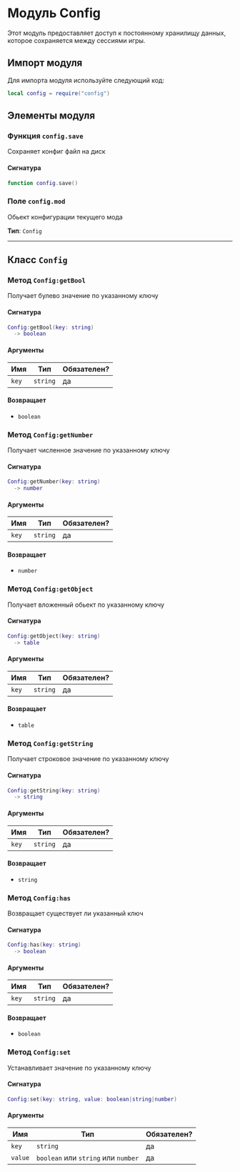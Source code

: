 # Модуль Config

Этот модуль предоставляет доступ к постоянному хранилищу данных, которое сохраняется между сессиями игры.

## Импорт модуля

Для импорта модуля используйте следующий код:

```lua
local config = require("config")
```

## Элементы модуля

### Функция `config.save`

Сохраняет конфиг файл на диск

#### Сигнатура

```lua
function config.save()
```

### Поле `config.mod`

Обьект конфигурации текущего мода

**Тип**: `Config`

---

## Класс `Config`

### Метод `Config:getBool`

Получает булево значение по указанному ключу

#### Сигнатура

```lua
Config:getBool(key: string)
  -> boolean
```

#### Аргументы

<table>
  <thead>
    <tr>
      <th>Имя</th>
      <th>Тип</th>
      <th>Обязателен?</th>
    </tr>
  </thead>
  <tbody>
    <tr>
      <td><code>key</code></td>
      <td><code>string</code></td>
      <td>да</td>
    </tr>
  </tbody>
</table>

#### Возвращает

- `boolean` 

### Метод `Config:getNumber`

Получает численное значение по указанному ключу

#### Сигнатура

```lua
Config:getNumber(key: string)
  -> number
```

#### Аргументы

<table>
  <thead>
    <tr>
      <th>Имя</th>
      <th>Тип</th>
      <th>Обязателен?</th>
    </tr>
  </thead>
  <tbody>
    <tr>
      <td><code>key</code></td>
      <td><code>string</code></td>
      <td>да</td>
    </tr>
  </tbody>
</table>

#### Возвращает

- `number` 

### Метод `Config:getObject`

Получает вложенный обьект по указанному ключу

#### Сигнатура

```lua
Config:getObject(key: string)
  -> table
```

#### Аргументы

<table>
  <thead>
    <tr>
      <th>Имя</th>
      <th>Тип</th>
      <th>Обязателен?</th>
    </tr>
  </thead>
  <tbody>
    <tr>
      <td><code>key</code></td>
      <td><code>string</code></td>
      <td>да</td>
    </tr>
  </tbody>
</table>

#### Возвращает

- `table` 

### Метод `Config:getString`

Получает строковое значение по указанному ключу

#### Сигнатура

```lua
Config:getString(key: string)
  -> string
```

#### Аргументы

<table>
  <thead>
    <tr>
      <th>Имя</th>
      <th>Тип</th>
      <th>Обязателен?</th>
    </tr>
  </thead>
  <tbody>
    <tr>
      <td><code>key</code></td>
      <td><code>string</code></td>
      <td>да</td>
    </tr>
  </tbody>
</table>

#### Возвращает

- `string` 

### Метод `Config:has`

Возвращает существует ли указанный ключ

#### Сигнатура

```lua
Config:has(key: string)
  -> boolean
```

#### Аргументы

<table>
  <thead>
    <tr>
      <th>Имя</th>
      <th>Тип</th>
      <th>Обязателен?</th>
    </tr>
  </thead>
  <tbody>
    <tr>
      <td><code>key</code></td>
      <td><code>string</code></td>
      <td>да</td>
    </tr>
  </tbody>
</table>

#### Возвращает

- `boolean` 

### Метод `Config:set`

Устанавливает значение по указанному ключу

#### Сигнатура

```lua
Config:set(key: string, value: boolean|string|number)
```

#### Аргументы

<table>
  <thead>
    <tr>
      <th>Имя</th>
      <th>Тип</th>
      <th>Обязателен?</th>
    </tr>
  </thead>
  <tbody>
    <tr>
      <td><code>key</code></td>
      <td><code>string</code></td>
      <td>да</td>
    </tr>
    <tr>
      <td><code>value</code></td>
      <td><code>boolean</code> или <code>string</code> или <code>number</code></td>
      <td>да</td>
    </tr>
  </tbody>
</table>

